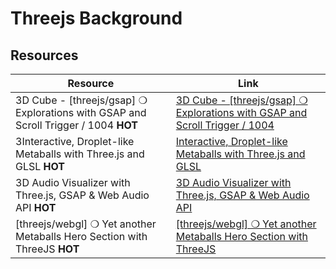 
# Threejs Background



## Resources

| Resource | Link |
|---|---|
| 3D Cube - [threejs/gsap] ❍ Explorations with GSAP and Scroll Trigger / 1004 **HOT** | [3D Cube - [threejs/gsap] ❍ Explorations with GSAP and Scroll Trigger / 1004](https://codepen.io/filipz/pen/gbONezG) | 
| 3Interactive, Droplet-like Metaballs with Three.js and GLSL **HOT** | [Interactive, Droplet-like Metaballs with Three.js and GLSL](https://github.com/koji014/interactive-droplets) | 
| 3D Audio Visualizer with Three.js, GSAP & Web Audio API **HOT** | [3D Audio Visualizer with Three.js, GSAP & Web Audio API](https://codepen.io/filipz/live/yyyRgry) | 
| [threejs/webgl] ❍ Yet another Metaballs Hero Section with ThreeJS **HOT** | [[threejs/webgl] ❍ Yet another Metaballs Hero Section with ThreeJS](https://codepen.io/filipz/pen/ogjXgBP) | 




